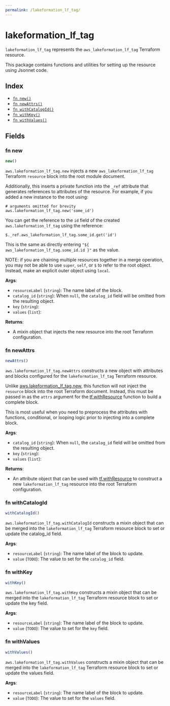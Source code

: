 ```yaml
---
permalink: /lakeformation_lf_tag/
---
```


# lakeformation_lf_tag

`lakeformation_lf_tag` represents the `aws_lakeformation_lf_tag` Terraform resource.



This package contains functions and utilities for setting up the resource using Jsonnet code.


## Index

* [`fn new()`](#fn-new)
* [`fn newAttrs()`](#fn-newattrs)
* [`fn withCatalogId()`](#fn-withcatalogid)
* [`fn withKey()`](#fn-withkey)
* [`fn withValues()`](#fn-withvalues)

## Fields

### fn new

```ts
new()
```


`aws.lakeformation_lf_tag.new` injects a new `aws_lakeformation_lf_tag` Terraform `resource`
block into the root module document.

Additionally, this inserts a private function into the `_ref` attribute that generates references to attributes of the
resource. For example, if you added a new instance to the root using:

    # arguments omitted for brevity
    aws.lakeformation_lf_tag.new('some_id')

You can get the reference to the `id` field of the created `aws.lakeformation_lf_tag` using the reference:

    $._ref.aws_lakeformation_lf_tag.some_id.get('id')

This is the same as directly entering `"${ aws_lakeformation_lf_tag.some_id.id }"` as the value.

NOTE: if you are chaining multiple resources together in a merge operation, you may not be able to use `super`, `self`,
or `$` to refer to the root object. Instead, make an explicit outer object using `local`.

**Args**:
  - `resourceLabel` (`string`): The name label of the block.
  - `catalog_id` (`string`):  When `null`, the `catalog_id` field will be omitted from the resulting object.
  - `key` (`string`): 
  - `values` (`list`): 

**Returns**:
- A mixin object that injects the new resource into the root Terraform configuration.


### fn newAttrs

```ts
newAttrs()
```


`aws.lakeformation_lf_tag.newAttrs` constructs a new object with attributes and blocks configured for the `lakeformation_lf_tag`
Terraform resource.

Unlike [aws.lakeformation_lf_tag.new](#fn-lakeformationlftagnew), this function will not inject the `resource`
block into the root Terraform document. Instead, this must be passed in as the `attrs` argument for the
[tf.withResource](https://github.com/tf-libsonnet/core/tree/main/docs#fn-withresource) function to build a complete block.

This is most useful when you need to preprocess the attributes with functions, conditional, or looping logic prior to
injecting into a complete block.

**Args**:
  - `catalog_id` (`string`):  When `null`, the `catalog_id` field will be omitted from the resulting object.
  - `key` (`string`): 
  - `values` (`list`): 

**Returns**:
  - An attribute object that can be used with [tf.withResource](https://github.com/tf-libsonnet/core/tree/main/docs#fn-withresource) to construct a new `lakeformation_lf_tag` resource into the root Terraform configuration.


### fn withCatalogId

```ts
withCatalogId()
```

`aws.lakeformation_lf_tag.withCatalogId` constructs a mixin object that can be merged into the `lakeformation_lf_tag`
Terraform resource block to set or update the catalog_id field.



**Args**:
  - `resourceLabel` (`string`): The name label of the block to update.
  - `value` (`TODO`): The value to set for the `catalog_id` field.


### fn withKey

```ts
withKey()
```

`aws.lakeformation_lf_tag.withKey` constructs a mixin object that can be merged into the `lakeformation_lf_tag`
Terraform resource block to set or update the key field.



**Args**:
  - `resourceLabel` (`string`): The name label of the block to update.
  - `value` (`TODO`): The value to set for the `key` field.


### fn withValues

```ts
withValues()
```

`aws.lakeformation_lf_tag.withValues` constructs a mixin object that can be merged into the `lakeformation_lf_tag`
Terraform resource block to set or update the values field.



**Args**:
  - `resourceLabel` (`string`): The name label of the block to update.
  - `value` (`TODO`): The value to set for the `values` field.
